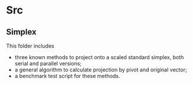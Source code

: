 # Src

## Simplex
This folder includes
- three known methods to project onto a scaled standard simplex, both serial and parallel versions;
- a general algorithm to calculate projection by pivot and original vector;
- a benchmark test script for these methods.

## 
